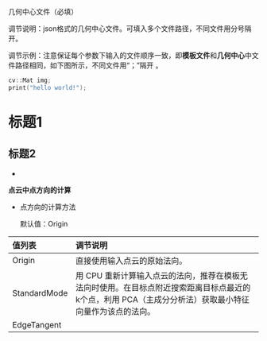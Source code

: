 几何中心文件（必填）

调节说明：json格式的几何中心文件。可填入多个文件路径，不同文件用分号隔开。

调节示例：注意保证每个参数下输入的文件顺序一致，即**模板文件**和**几何中心**中文件路径相同，如下图所示，不同文件用“；”隔开 。

```c++
cv::Mat img;
print("hello world!");
```

# 标题1

## 标题2

- 

**点云中点方向的计算**

- 点方向的计算方法

  默认值：Origin

| 值列表       | 调节说明                                                     |
| :----------- | :----------------------------------------------------------- |
| Origin       | 直接使用输入点云的原始法向。                                 |
| StandardMode | 用 CPU 重新计算输入点云的法向，推荐在模板无法向时使用。在目标点附近搜索距离目标点最近的k个点，利用 PCA（主成分分析法）获取最小特征向量作为该点的法向。 |
| EdgeTangent  |                                                              |
